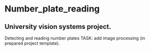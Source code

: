 # Number_plate_reading


## University vision systems project. 

Detecting and reading number plates
TASK: add image processing (in prepared project template). 
